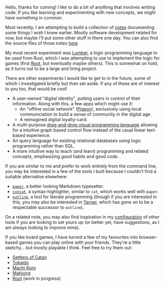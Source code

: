 Hello, thanks for coming! I like to do a bit of anything that involves
writing code. If you like learning and experimenting with new concepts,
we might have something in common.

Most recently, I am attempting to build a collection of [notes][] documenting
some things I wish I knew earlier. Mostly software development related for now,
but maybe I'll put some other stuff in there one day. You can also find the 
source files of those notes [here](https://github.com/foxfriends/foxfriends/tree/main/notes)

[notes]: https://notes.cameldridge.com

My most recent experiment was [Lumber][], a logic programming language to be
used from Rust, which I was attempting to use to implement the logic
for games (first [Root][], but eventually maybe others). This is somewhat on
hold, as it turns out to be a large and tiring project.

[Lumber]: https://github.com/foxfriends/lumber
[Root]: https://github.com/foxfriends/root

There are other experiments I would like to get to in the future,
some of which I investigated briefly but then set aside. If any of these are
of interest to you too, that would be cool!
*   A user-owned "digital identity", putting users in control of their information.
    Along with this, a few apps which might use it:
    *   An "offline social network" ([Pigeon][]), exclusively using local
        communiciation to build a sense of community in the digital age.
    *   A reimagined digital loyalty-card.
*   A multi-purpose [drag-and-drop visual programming language][drag-drop-language]
    allowing for a intuitive graph based control flow instead of the usual linear
    text-based experience.
*   An query language for existing relational databases using logic programming
    rather than SQL.
*   A more intuitive way to teach (and learn) programming and related concepts,
    emphasizing good habits and good code.

[Pigeon]: https://github.com/foxfriends/pigeon
[drag-drop-language]: https://github.com/foxfriends/drag-drop-language

If you are similar to me and prefer to work entirely from the command line,
you may be interested in a few of the tools I built because I couldn't find
a suitable alternative elsewhere:
*   [`paper`](https://github.com/foxfriends/paper-terminal), a better
    looking Markdown typesetter.
*   [`syncat`](https://github.com/foxfriends/syncat), a syntax-highlighter,
    similar to `cat`, which works well with `paper`.
*   [`outline`](https://github.com/foxfriends/outline), a tool for literate
    programming (though if you are interested in this, you may also be interested
    in [Yarner][], which has gone on to be a respectable successor to `outline`).

On a related note, you may also find inspiration in my [configuration][] of
other tools if you are looking to set yours up (or better yet, have suggestions,
as I am always looking to improve mine).

[configuration]: https://github.com/foxfriends/config
[Yarner]: https://github.com/mlange-42/yarner

If you like board games, I have turned a few of my favourites into
browser-based games you can play online with your friends. They're
a little sketchy... but mostly playable I think. Feel free to try
them out:
*   [Settlers of Catan](https://github.com/foxfriends/catan)
*   [Tokaido](https://github.com/foxfriends/tokaido)
*   [Machi Koro](https://github.com/foxfriends/machi-koro)
*   [Mahjong](https://github.com/foxfriends/mahjong)
*   [Root][] (work in progress)
